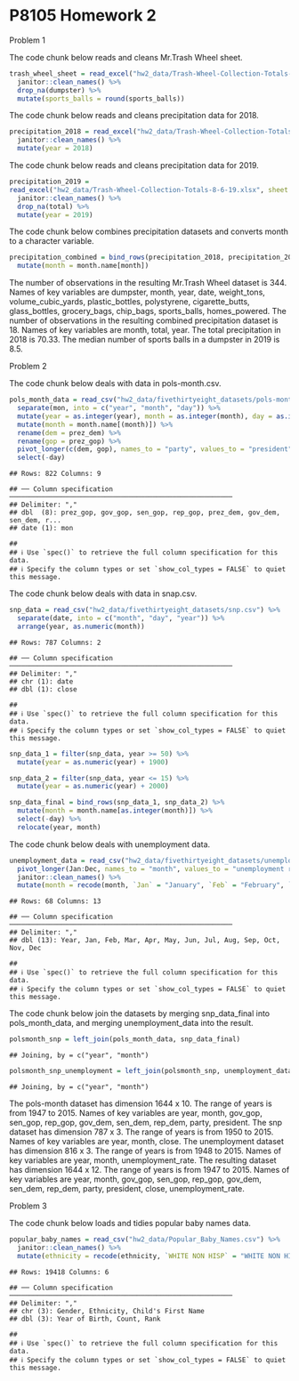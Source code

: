 P8105 Homework 2
================

Problem 1

The code chunk below reads and cleans Mr.Trash Wheel sheet.

``` r
trash_wheel_sheet = read_excel("hw2_data/Trash-Wheel-Collection-Totals-8-6-19.xlsx", sheet = "Mr. Trash Wheel", range = "A2:N408") %>%
  janitor::clean_names() %>%
  drop_na(dumpster) %>%
  mutate(sports_balls = round(sports_balls))
```

The code chunk below reads and cleans precipitation data for 2018.

``` r
precipitation_2018 = read_excel("hw2_data/Trash-Wheel-Collection-Totals-8-6-19.xlsx", sheet = "2018 Precipitation", range = "A2:B14") %>%
  janitor::clean_names() %>%
  mutate(year = 2018)
```

The code chunk below reads and cleans precipitation data for 2019.

``` r
precipitation_2019 = 
read_excel("hw2_data/Trash-Wheel-Collection-Totals-8-6-19.xlsx", sheet = "2019 Precipitation", range = "A2:B14") %>%
  janitor::clean_names() %>%
  drop_na(total) %>%
  mutate(year = 2019)
```

The code chunk below combines precipitation datasets and converts month
to a character variable.

``` r
precipitation_combined = bind_rows(precipitation_2018, precipitation_2019) %>%
  mutate(month = month.name[month])
```

The number of observations in the resulting Mr.Trash Wheel dataset is
344. Names of key variables are dumpster, month, year, date,
weight\_tons, volume\_cubic\_yards, plastic\_bottles, polystyrene,
cigarette\_butts, glass\_bottles, grocery\_bags, chip\_bags,
sports\_balls, homes\_powered. The number of observations in the
resulting combined precipitation dataset is 18. Names of key variables
are month, total, year. The total precipitation in 2018 is 70.33. The
median number of sports balls in a dumpster in 2019 is 8.5.

Problem 2

The code chunk below deals with data in pols-month.csv.

``` r
pols_month_data = read_csv("hw2_data/fivethirtyeight_datasets/pols-month.csv") %>% 
  separate(mon, into = c("year", "month", "day")) %>%
  mutate(year = as.integer(year), month = as.integer(month), day = as.integer(day)) %>%
  mutate(month = month.name[(month)]) %>%
  rename(dem = prez_dem) %>%
  rename(gop = prez_gop) %>%
  pivot_longer(c(dem, gop), names_to = "party", values_to = "president") %>%
  select(-day)
```

    ## Rows: 822 Columns: 9

    ## ── Column specification ────────────────────────────────────────────────────────
    ## Delimiter: ","
    ## dbl  (8): prez_gop, gov_gop, sen_gop, rep_gop, prez_dem, gov_dem, sen_dem, r...
    ## date (1): mon

    ## 
    ## ℹ Use `spec()` to retrieve the full column specification for this data.
    ## ℹ Specify the column types or set `show_col_types = FALSE` to quiet this message.

The code chunk below deals with data in snap.csv.

``` r
snp_data = read_csv("hw2_data/fivethirtyeight_datasets/snp.csv") %>%
  separate(date, into = c("month", "day", "year")) %>%
  arrange(year, as.numeric(month))
```

    ## Rows: 787 Columns: 2

    ## ── Column specification ────────────────────────────────────────────────────────
    ## Delimiter: ","
    ## chr (1): date
    ## dbl (1): close

    ## 
    ## ℹ Use `spec()` to retrieve the full column specification for this data.
    ## ℹ Specify the column types or set `show_col_types = FALSE` to quiet this message.

``` r
snp_data_1 = filter(snp_data, year >= 50) %>%
  mutate(year = as.numeric(year) + 1900)

snp_data_2 = filter(snp_data, year <= 15) %>%
  mutate(year = as.numeric(year) + 2000)

snp_data_final = bind_rows(snp_data_1, snp_data_2) %>%
  mutate(month = month.name[as.integer(month)]) %>%
  select(-day) %>%
  relocate(year, month)
```

The code chunk below deals with unemployment data.

``` r
unemployment_data = read_csv("hw2_data/fivethirtyeight_datasets/unemployment.csv") %>%
  pivot_longer(Jan:Dec, names_to = "month", values_to = "unemployment rate") %>%
  janitor::clean_names() %>%
  mutate(month = recode(month, `Jan` = "January", `Feb` = "February", `Mar` = "March", `Apr` = "April", `Jun` = "June", `Jul` = "July", `Aug` = "August", `Sep` = "September", `Oct` = "October", `Nov` = "November", `Dec` = "December"))
```

    ## Rows: 68 Columns: 13

    ## ── Column specification ────────────────────────────────────────────────────────
    ## Delimiter: ","
    ## dbl (13): Year, Jan, Feb, Mar, Apr, May, Jun, Jul, Aug, Sep, Oct, Nov, Dec

    ## 
    ## ℹ Use `spec()` to retrieve the full column specification for this data.
    ## ℹ Specify the column types or set `show_col_types = FALSE` to quiet this message.

The code chunk below join the datasets by merging snp\_data\_final into
pols\_month\_data, and merging unemployment\_data into the result.

``` r
polsmonth_snp = left_join(pols_month_data, snp_data_final)
```

    ## Joining, by = c("year", "month")

``` r
polsmonth_snp_unemployment = left_join(polsmonth_snp, unemployment_data)
```

    ## Joining, by = c("year", "month")

The pols-month dataset has dimension 1644 x 10. The range of years is
from 1947 to 2015. Names of key variables are year, month, gov\_gop,
sen\_gop, rep\_gop, gov\_dem, sen\_dem, rep\_dem, party, president. The
snp dataset has dimension 787 x 3. The range of years is from 1950 to
2015. Names of key variables are year, month, close. The unemployment
dataset has dimension 816 x 3. The range of years is from 1948 to 2015.
Names of key variables are year, month, unemployment\_rate. The
resulting dataset has dimension 1644 x 12. The range of years is from
1947 to 2015. Names of key variables are year, month, gov\_gop,
sen\_gop, rep\_gop, gov\_dem, sen\_dem, rep\_dem, party, president,
close, unemployment\_rate.

Problem 3

The code chunk below loads and tidies popular baby names data.

``` r
popular_baby_names = read_csv("hw2_data/Popular_Baby_Names.csv") %>%
  janitor::clean_names() %>%
  mutate(ethnicity = recode(ethnicity, `WHITE NON HISP` = "WHITE NON HISPANIC", `ASIAN AND PACI` = "ASIAN AND PACIFIC", `BLACK NON HISP` = "BLACK NON HISPANIC"), childs_first_name = str_to_title(childs_first_name))
```

    ## Rows: 19418 Columns: 6

    ## ── Column specification ────────────────────────────────────────────────────────
    ## Delimiter: ","
    ## chr (3): Gender, Ethnicity, Child's First Name
    ## dbl (3): Year of Birth, Count, Rank

    ## 
    ## ℹ Use `spec()` to retrieve the full column specification for this data.
    ## ℹ Specify the column types or set `show_col_types = FALSE` to quiet this message.
